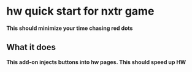 # hw quick start for nxtr game

**This should minimize your time chasing red dots**

## What it does

**This add-on injects buttons into hw pages. This should speed up HW**

